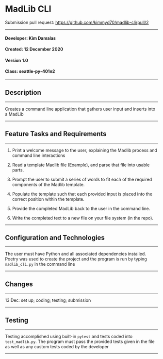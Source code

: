 
# MadLib CLI

Submission pull request: https://github.com/kimmyd70/madlib-cli/pull/2

__________
#### Developer: Kim Damalas
#### Created: 12 December 2020
#### Version 1.0 
#### Class: seattle-py-401n2
___________
## Description
___________

Creates a command line application that gathers user input and inserts into a MadLib
____________
## Feature Tasks and Requirements
___________

1. Print a welcome message to the user, explaining the Madlib process and command line interactions


2. Read a template Madlib file (Example), and parse that file into usable parts.

3. Prompt the user to submit a series of words to fit each of the required components of the Madlib template.

4. Populate the template such that each provided input is placed into the correct position within the template.

5. Provide the completed MadLib back to the user in the command line.

6. Write the completed text to a new file on your file system (in the repo).
______________

## Configuration and Technologies
__________

The user must have Python and all associated dependencies installed.  Poetry was used to create the project and the program is run by typing  `madlib_cli.py` in the command line
___________
## Changes
__________

13 Dec: set up; coding; testing; submission
___________

## Testing
________
Testing accomplished using built-in `pytest` and tests coded into `test_madlib.py`.  The program must pass the provided tests given in the file as well as any custom tests coded by the developer
____________




